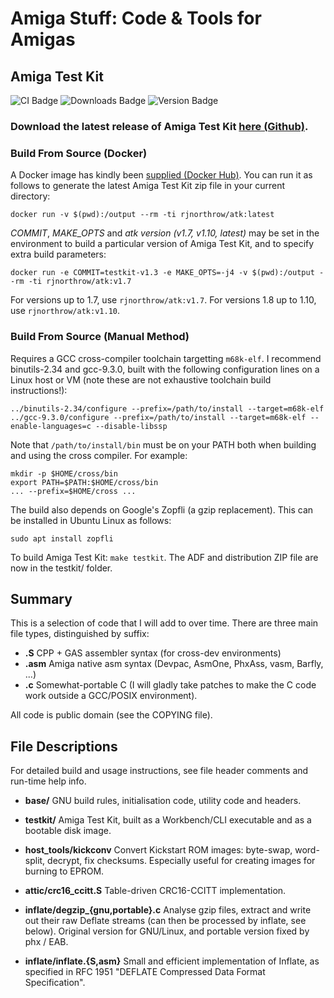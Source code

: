 # Amiga Stuff: Code & Tools for Amigas

## Amiga Test Kit

![CI Badge][ci-badge]
![Downloads Badge][downloads-badge]
![Version Badge][version-badge]

### Download the latest release of Amiga Test Kit [here (Github)](https://github.com/keirf/amiga-stuff/releases/download/testkit-v1.21/AmigaTestKit-1.21.zip).

### Build From Source (Docker)

A Docker image has kindly been [supplied (Docker
Hub)](https://hub.docker.com/r/rjnorthrow/atk). You can run it as
follows to generate the latest Amiga Test Kit zip file in your current
directory:
```
docker run -v $(pwd):/output --rm -ti rjnorthrow/atk:latest
```

*COMMIT*, *MAKE_OPTS* and *atk version (v1.7, v1.10, latest)* may be
 set in the environment to build a particular version of Amiga Test
 Kit, and to specify extra build parameters:
```
docker run -e COMMIT=testkit-v1.3 -e MAKE_OPTS=-j4 -v $(pwd):/output --rm -ti rjnorthrow/atk:v1.7
```

For versions up to 1.7, use `rjnorthrow/atk:v1.7`. For versions 1.8 up to 1.10,
use `rjnorthrow/atk:v1.10`.

### Build From Source (Manual Method)

Requires a GCC cross-compiler toolchain targetting
`m68k-elf`. I recommend binutils-2.34 and gcc-9.3.0, built
with the following configuration lines on a Linux host or VM (note these are
not exhaustive toolchain build instructions!):
```
../binutils-2.34/configure --prefix=/path/to/install --target=m68k-elf
../gcc-9.3.0/configure --prefix=/path/to/install --target=m68k-elf --enable-languages=c --disable-libssp
```

Note that `/path/to/install/bin` must be on your PATH both when building
and using the cross compiler. For example:
```
mkdir -p $HOME/cross/bin
export PATH=$PATH:$HOME/cross/bin
... --prefix=$HOME/cross ...
```

The build also depends on Google's Zopfli (a gzip replacement). This can
be installed in Ubuntu Linux as follows:
```
sudo apt install zopfli
```

To build Amiga Test Kit: `make testkit`. The ADF and distribution ZIP file
are now in the testkit/ folder.

## Summary

This is a selection of code that I will add to over time. There are
three main file types, distinguished by suffix:
- **.S**    CPP + GAS assembler syntax (for cross-dev environments)
- **.asm**  Amiga native asm syntax (Devpac, AsmOne, PhxAss, vasm, Barfly, ...)
- **.c**    Somewhat-portable C (I will gladly take patches to make the C code
            work outside a GCC/POSIX environment).

All code is public domain (see the COPYING file).


## File Descriptions

For detailed build and usage instructions, see
file header comments and run-time help info.

- **base/**
  GNU build rules, initialisation code, utility code and headers.

- **testkit/**
  Amiga Test Kit, built as a Workbench/CLI executable and as a
  bootable disk image.

- **host_tools/kickconv**
  Convert Kickstart ROM images: byte-swap, word-split, decrypt, fix checksums.
  Especially useful for creating images for burning to EPROM.

- **attic/crc16_ccitt.S**
  Table-driven CRC16-CCITT implementation.

- **inflate/degzip_{gnu,portable}.c**
  Analyse gzip files, extract and write out their raw Deflate streams
  (can then be processed by inflate, see below).
  Original version for GNU/Linux, and portable version fixed by phx / EAB.

- **inflate/inflate.{S,asm}**
  Small and efficient implementation of Inflate, as specified
  in RFC 1951 "DEFLATE Compressed Data Format Specification".

[ci-badge]: https://github.com/keirf/amiga-stuff/workflows/CI/badge.svg
[downloads-badge]: https://img.shields.io/github/downloads/keirf/amiga-stuff/total
[version-badge]: https://img.shields.io/github/v/release/keirf/amiga-stuff
